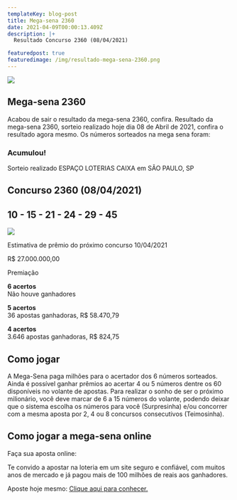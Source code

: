 ```yaml
---
templateKey: blog-post
title: Mega-sena 2360
date: 2021-04-09T00:00:13.409Z
description: |+
  Resultado Concurso 2360 (08/04/2021)

featuredpost: true
featuredimage: /img/resultado-mega-sena-2360.png
---
```

![](/img/resultado-mega-sena-2360.svg)

## Mega-sena 2360

Acabou de sair o resultado da mega-sena 2360, confira. Resultado da mega-sena 2360, sorteio realizado hoje dia 08 de Abril de 2021, confira o resultado agora mesmo. Os números sorteados na mega sena foram: 

### Acumulou!

Sorteio realizado ESPAÇO LOTERIAS CAIXA em SÃO PAULO, SP 

## Concurso 2360 (08/04/2021)

## 10 - 15 - 21 - 24 - 29 - 45 

![](/img/mega-sena-2360-resultado.png)

Estimativa de prêmio do próximo concurso 10/04/2021

R$ 27.000.000,00

Premiação

**6 acertos**\
Não houve ganhadores

**5 acertos**\
36 apostas ganhadoras, R$ 58.470,79

**4 acertos**\
3.646 apostas ganhadoras, R$ 824,75 

## **Como jogar**

A Mega-Sena paga milhões para o acertador dos 6 números sorteados. Ainda é possível ganhar prêmios ao acertar 4 ou 5 números dentre os 60 disponíveis no volante de apostas. Para realizar o sonho de ser o próximo milionário, você deve marcar de 6 a 15 números do volante, podendo deixar que o sistema escolha os números para você (Surpresinha) e/ou concorrer com a mesma aposta por 2, 4 ou 8 concursos consecutivos (Teimosinha).

## **Como jogar a mega-sena online**

Faça sua aposta online:

Te convido a apostar na loteria em um site seguro e confiável, com muitos anos de mercado e já pagou mais de 100 milhões de reais aos ganhadores.

Aposte hoje mesmo: [Clique aqui para conhecer.](http://bit.ly/aposte-online)